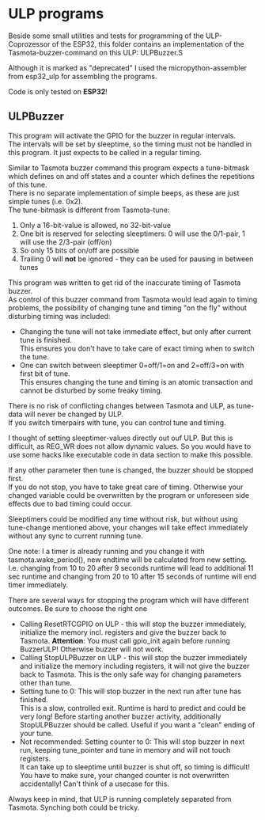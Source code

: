 # ULP programs
Beside some small utilities and tests for programming of the ULP-Coprozessor of the ESP32, this folder contains an implementation of the Tasmota-buzzer-command on this ULP: ULPBuzzer.S

Although it is marked as "deprecated" I used the micropython-assembler from esp32_ulp for assembling the programs. 

Code is only tested on **ESP32**!

## ULPBuzzer
This program will activate the GPIO for the buzzer in regular intervals.  
The intervals will be set by sleeptime, so the timing must not be handled in this program. It just expects to be called in a regular timing.

Similar to Tasmota buzzer command this program expects a tune-bitmask which defines on and off states and a counter which defines the repetitions of this tune.  
There is no separate implementation of simple beeps, as these are just simple tunes (i.e. 0x2).  
The tune-bitmask is different from Tasmota-tune:
 1. Only a 16-bit-value is allowed, no 32-bit-value
 2. One bit is reserved for selecting sleeptimers: 0 will use the 0/1-pair, 1 will use the 2/3-pair (off/on)
 3. So only 15 bits of on/off are possible
 3. Trailing 0 will **not** be ignored - they can be used for pausing in between tunes

This program was written to get rid of the inaccurate timing of Tasmota buzzer.  
As control of this buzzer command from Tasmota would lead again to timing problems, the possibility of changing tune and timing "on the fly" without disturbing timing was included:
  - Changing the tune will not take immediate effect, but only after current tune is finished.  
  This ensures you don't have to take care of exact timing when to switch the tune.
  - One can switch between sleeptimer 0=off/1=on and 2=off/3=on with first bit of tune.  
  This ensures changing the tune and timing is an atomic transaction and cannot be disturbed by some freaky timing.

There is no risk of conflicting changes between Tasmota and ULP, as tune-data will never be changed by ULP.  
If you switch timerpairs with tune, you can control tune and timing.

I thought of setting sleeptimer-values directly out ouf ULP. But this is difficult, as REG_WR does not allow dynamic values. So you would have to use some hacks like executable code in data section to make this possible.
  
If any other parameter then tune is changed, the buzzer should be stopped first.  
If you do not stop, you have to take great care of timing. Otherwise your changed variable could be overwritten by the program or unforeseen side effects due to bad timing could occur.

Sleeptimers could be modified any time without risk, but without using tune-change mentioned above, your changes will take effect immediately without any sync to current running tune.

One note: I a timer is already running and you change it with tasmota.wake_period(), new endtime will be calculated from new setting.  
I.e. changing from 10 to 20 after 9 seconds runtime will lead to additional 11 sec runtime and changing from 20 to 10 after 15 seconds of runtime will end timer immediately.

There are several ways for stopping the program which will have different outcomes. Be sure to choose the right one
 - Calling ResetRTCGPIO on ULP - this will stop the buzzer immediately, initialize the memory incl. registers and give the buzzer back to Tasmota. **Attention**: You must call gpio_init again before running BuzzerULP! Otherwise buzzer will not work.
 - Calling StopULPBuzzer on ULP - this will stop the buzzer immediately and initialize the memory including registers, it will not give the buzzer back to Tasmota. This is the only safe way for changing parameters other than tune.
 - Setting tune to 0: This will stop buzzer in the next run after tune has finished.   
This is a slow, controlled exit. Runtime is hard to predict and could be very long! Before starting another buzzer activity, additionally StopULPBuzzer should be called. Useful if you want a "clean" ending of your tune.
 - Not recommended: Setting counter to 0: This will stop buzzer in next run, keeping tune_pointer and tune in memory and will not touch registers.  
 It can take up to sleeptime until buzzer is shut off, so timing is difficult! You have to make sure, your changed counter is not overwritten accidentally! Can't think of a usecase for this.

Always keep in mind, that ULP is running completely separated from Tasmota. Synching both could be tricky.